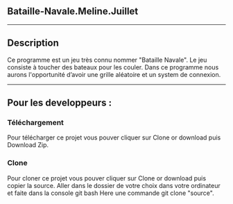 ## Bataille-Navale.Meline.Juillet
***
Description 
---
Ce programme est un jeu très connu nommer "Bataille Navale". Le jeu consiste à toucher des bateaux pour les couler. Dans ce programme nous aurons l'opportunité d’avoir une grille aléatoire et un system de connexion.
***
Pour les developpeurs :
---
### Téléchargement
Pour télécharger ce projet vous pouver cliquer sur Clone or download puis Download Zip.
### Clone 
Pour cloner ce projet vous pouver cliquer sur Clone or download puis copier la source. Aller dans le dossier de votre choix dans votre ordinateur et faite dans la console git bash Here une commande git clone "source".
